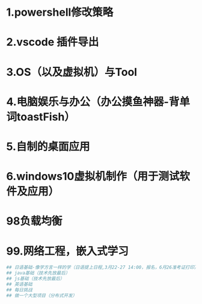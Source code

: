 # 1.powershell修改策略
# 2.vscode 插件导出
# 3.OS（以及虚拟机）与Tool
# 4.电脑娱乐与办公（办公摸鱼神器-背单词toastFish）
# 5.自制的桌面应用
# 6.windows10虚拟机制作（用于测试软件及应用）
# 98负载均衡
# 99.网络工程，嵌入式学习

```sh
## 日语基础-像学方言一样的学（日语提上日程,3月22-27 14:00，报名，6月26准考证打印）网址https://jlpt.neea.cn/index.do
## java基础（技术先放最后）
## js基础（技术先放最后）
## 英语基础
## 每日挑战
## 做一个大型项目（分布式开发）
```